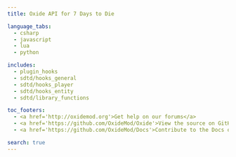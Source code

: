 ```yaml
---
title: Oxide API for 7 Days to Die

language_tabs:
  - csharp
  - javascript
  - lua
  - python

includes:
  - plugin_hooks
  - sdtd/hooks_general
  - sdtd/hooks_player
  - sdtd/hooks_entity
  - sdtd/library_functions

toc_footers:
  - <a href='http://oxidemod.org'>Get help on our forums</a>
  - <a href='https://github.com/OxideMod/Oxide'>View the source on GitHub</a>
  - <a href='https://github.com/OxideMod/Docs'>Contribute to the Docs on GitHub</a>

search: true
---
```

